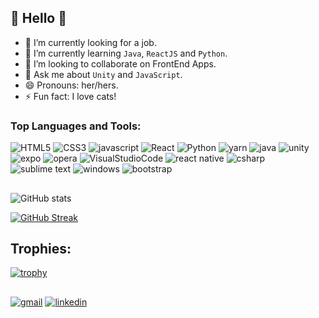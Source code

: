 ## :jack_o_lantern: Hello :jack_o_lantern:

- 🔭 I’m currently looking for a job.
- 🌱 I’m currently learning `Java`, `ReactJS` and `Python`.
- 👯 I’m looking to collaborate on FrontEnd Apps.
- 💬 Ask me about `Unity` and `JavaScript`.
- 😄 Pronouns: her/hers.
- ⚡ Fun fact: I love cats!

### Top Languages and Tools:
![HTML5](https://img.shields.io/badge/HTML5-E34F26?style=for-the-badge&logo=html5&logoColor=white) ![CSS3](https://img.shields.io/badge/CSS3-1572B6?style=for-the-badge&logo=css3&logoColor=white
) ![javascript](https://img.shields.io/badge/JavaScript-F7DF1E?style=for-the-badge&logo=javascript&logoColor=black) ![React](https://img.shields.io/badge/React-20232A?style=for-the-badge&logo=react&logoColor=61DAFB) ![Python](https://img.shields.io/badge/Python-3776AB?style=for-the-badge&logo=python&logoColor=white)
 ![yarn](https://img.shields.io/badge/Yarn-2C8EBB?style=for-the-badge&logo=yarn&logoColor=white
) ![java](https://img.shields.io/badge/Java-ED8B00?style=for-the-badge&logo=java&logoColor=white) ![unity](https://img.shields.io/badge/Unity-100000?style=for-the-badge&logo=unity&logoColor=white
) ![expo](https://img.shields.io/badge/Expo-1B1F23?style=for-the-badge&logo=expo&logoColor=white
) ![opera](https://img.shields.io/badge/Opera-FF1B2D?style=for-the-badge&logo=Opera&logoColor=white
) ![VisualStudioCode](https://img.shields.io/badge/Visual_Studio_Code-0078D4?style=for-the-badge&logo=visual%20studio%20code&logoColor=white
)
  ![react native](https://img.shields.io/badge/React_Native-20232A?style=for-the-badge&logo=react&logoColor=61DAFB
) ![csharp](https://img.shields.io/badge/C%23-239120?style=for-the-badge&logo=c-sharp&logoColor=white
) ![sublime text](https://img.shields.io/badge/sublime_text-%23575757.svg?&style=for-the-badge&logo=sublime-text&logoColor=important
) ![windows](https://img.shields.io/badge/Windows-0078D6?style=for-the-badge&logo=windows&logoColor=white) ![bootstrap](https://img.shields.io/badge/Bootstrap-563D7C?style=for-the-badge&logo=bootstrap&logoColor=white)

##


![GitHub stats](https://github-readme-stats.vercel.app/api?username=MarcelyMelo&show_icons=true&theme=github_dark)
<!-- [![Top Langs](https://github-readme-stats.vercel.app/api/top-langs/?username=MarcelyMelo&layout=compact&theme=github_dark)](https://github.com/MarcelyMelo/github-readme-stats) -->
[![GitHub Streak](https://github-readme-streak-stats.herokuapp.com/?user=MarcelyMelo&theme=github-dark)](https://git.io/streak-stats)
## Trophies:
[![trophy](https://github-profile-trophy.vercel.app/?username=MarcelyMelo&theme=darkhub)](https://github.com/MarcelyMelo/github-profile-trophy)

##
<!-- [![Top Langs](https://github-readme-stats.vercel.app/api/top-langs/?username=marcelymelo)](https://github.com/marcelymelo/github-readme-stats) -->


<a href="mailto:marcelyjfmelo@gmail.com">![gmail](https://img.shields.io/badge/Gmail-D14836?style=for-the-badge&logo=gmail&logoColor=white)</a>
<a href="https://www.linkedin.com/in/marcelymelo/">![linkedin](https://img.shields.io/badge/LinkedIn-0077B5?style=for-the-badge&logo=linkedin&logoColor=white)</a>
